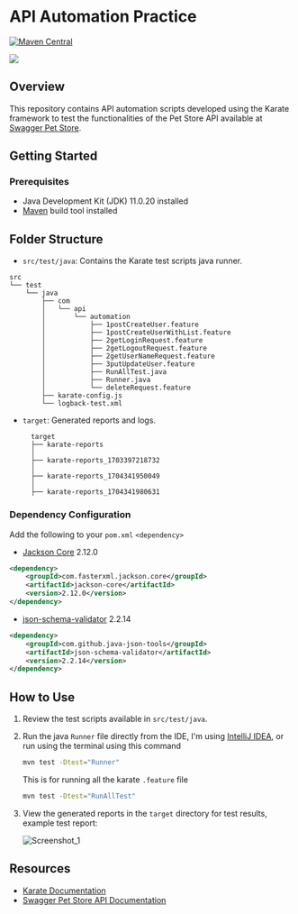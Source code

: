 # API Automation Practice
[![Maven Central](https://img.shields.io/maven-central/v/com.fasterxml.jackson.core/jackson-core?versionPrefix=2.12.0&label=Jackson-Core)](https://central.sonatype.com/artifact/com.fasterxml.jackson.core/jackson-core/2.12.0/overview)

<a href="https://www.karatelabs.io/"><img src="https://raw.githubusercontent.com/kirksl/karate-runner/master/resources/karate.png" /></a><br />

## Overview

This repository contains API automation scripts developed using the Karate framework to test the functionalities of the Pet Store API available at [Swagger Pet Store](https://petstore.swagger.io/#/).

## Getting Started

### Prerequisites

- Java Development Kit (JDK) 11.0.20 installed
- [Maven](https://maven.apache.org/) build tool installed

## Folder Structure

- `src/test/java`: Contains the Karate test scripts java runner.

```
src
└── test
    └── java
        ├── com
        │   └── api
        │       └── automation
        │           ├── 1postCreateUser.feature
        │           ├── 1postCreateUserWithList.feature
        │           ├── 2getLoginRequest.feature
        │           ├── 2getLogoutRequest.feature
        │           ├── 2getUserNameRequest.feature
        │           ├── 3putUpdateUser.feature
        │           ├── RunAllTest.java
        │           ├── Runner.java
        │           └── deleteRequest.feature
        ├── karate-config.js
        └── logback-test.xml
```
  
- `target`: Generated reports and logs.

  ```
    target
    ├── karate-reports
    │  
    ├── karate-reports_1703397218732
    │   
    ├── karate-reports_1704341950049
    │   
    ├── karate-reports_1704341980631
  ```

### Dependency Configuration

Add the following to your `pom.xml` `<dependency>`

- [Jackson Core](https://central.sonatype.com/artifact/com.fasterxml.jackson.core/jackson-core/2.12.0/overview) 2.12.0

```xml
<dependency>
    <groupId>com.fasterxml.jackson.core</groupId>
    <artifactId>jackson-core</artifactId>
    <version>2.12.0</version>
</dependency>
```
- [json-schema-validator](https://github.com/java-json-tools/json-schema-validator) 2.2.14

```xml
<dependency>
    <groupId>com.github.java-json-tools</groupId>
    <artifactId>json-schema-validator</artifactId>
    <version>2.2.14</version>
</dependency>
```

## How to Use

1. Review the test scripts available in `src/test/java`.
2. Run the java `Runner` file directly from the IDE, I'm using [IntelliJ IDEA](https://www.jetbrains.com/idea/), or run using the terminal using this command
   
    ```bash
    mvn test -Dtest="Runner"
    ```
        
    This is for running all the karate `.feature` file
       
    ```bash
    mvn test -Dtest="RunAllTest"
    ```
    
4. View the generated reports in the `target` directory for test results, 
    example test report:
   
    ![Screenshot_1](https://github.com/dannyhdyt/DannyHidayat-API-Automation/assets/153344198/22f9d771-f299-4873-bf90-5a67c6702e6e)

## Resources

- [Karate Documentation](https://github.com/intuit/karate)
- [Swagger Pet Store API Documentation](https://petstore.swagger.io/#/)




